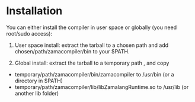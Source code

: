 # Installation

You can either install the compiler in user space or globally (you need root/sudo access):

1. User space install: extract the tarball to a chosen path and add chosen/path/zamacompiler/bin to your $PATH.

2. Global install: extract the tarball to a temporary path , and copy

- temporary/path/zamacompiler/bin/zamacompiler to /usr/bin (or a directory in $PATH)
- temporary/path/zamacompiler/lib/libZamalangRuntime.so to /usr/lib (or another lib folder)
